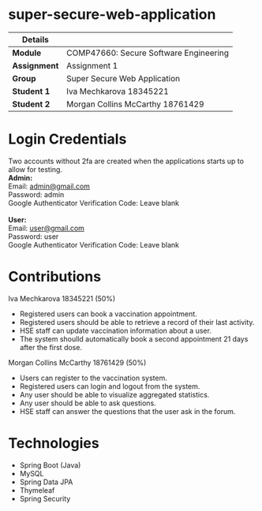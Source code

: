 # super-secure-web-application

| Details   |     | 
| --- | --- | 
| **Module** |  COMP47660: Secure Software Engineering |
| **Assignment** |  Assignment 1 |
| **Group** | Super Secure Web Application |
| **Student 1** | Iva Mechkarova 18345221 | 
| **Student 2** | Morgan Collins McCarthy  18761429 |  

# Login Credentials
Two accounts without 2fa are created when the applications starts up to allow for testing. <br />
**Admin:** <br />
Email: admin@gmail.com <br />
Password: admin <br />
Google Authenticator Verification Code: Leave blank <br />
<br />
**User:** <br />
Email: user@gmail.com <br />
Password: user <br />
Google Authenticator Verification Code: Leave blank <br />

# Contributions 
Iva Mechkarova 18345221 (50%)
- Registered users can book a vaccination appointment.
- Registered users should be able to retrieve a record of their last activity.
- HSE staff can update vaccination information about a user.
- The system shoulld automatically book a second appointment 21 days after the first dose.

Morgan Collins McCarthy 18761429 (50%)
- Users can register to the vaccination system.
- Registered users can login and logout from the system.
- Any user should be able to visualize aggregated statistics.
- Any user should be able to ask questions.
- HSE staff can answer the questions that the user ask in the forum.

# Technologies
- Spring Boot (Java)
- MySQL
- Spring Data JPA
- Thymeleaf
- Spring Security

